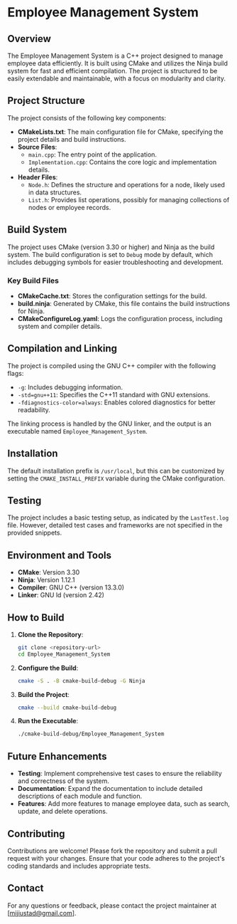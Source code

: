 # Employee Management System

## Overview

The Employee Management System is a C++ project designed to manage employee data efficiently. It is built using CMake and utilizes the Ninja build system for fast and efficient compilation. The project is structured to be easily extendable and maintainable, with a focus on modularity and clarity.

## Project Structure

The project consists of the following key components:

- **CMakeLists.txt**: The main configuration file for CMake, specifying the project details and build instructions.
- **Source Files**: 
  - `main.cpp`: The entry point of the application.
  - `Implementation.cpp`: Contains the core logic and implementation details.
- **Header Files**:
  - `Node.h`: Defines the structure and operations for a node, likely used in data structures.
  - `List.h`: Provides list operations, possibly for managing collections of nodes or employee records.

## Build System

The project uses CMake (version 3.30 or higher) and Ninja as the build system. The build configuration is set to `Debug` mode by default, which includes debugging symbols for easier troubleshooting and development.

### Key Build Files

- **CMakeCache.txt**: Stores the configuration settings for the build.
- **build.ninja**: Generated by CMake, this file contains the build instructions for Ninja.
- **CMakeConfigureLog.yaml**: Logs the configuration process, including system and compiler details.

## Compilation and Linking

The project is compiled using the GNU C++ compiler with the following flags:

- `-g`: Includes debugging information.
- `-std=gnu++11`: Specifies the C++11 standard with GNU extensions.
- `-fdiagnostics-color=always`: Enables colored diagnostics for better readability.

The linking process is handled by the GNU linker, and the output is an executable named `Employee_Management_System`.

## Installation

The default installation prefix is `/usr/local`, but this can be customized by setting the `CMAKE_INSTALL_PREFIX` variable during the CMake configuration.

## Testing

The project includes a basic testing setup, as indicated by the `LastTest.log` file. However, detailed test cases and frameworks are not specified in the provided snippets.

## Environment and Tools

- **CMake**: Version 3.30
- **Ninja**: Version 1.12.1
- **Compiler**: GNU C++ (version 13.3.0)
- **Linker**: GNU ld (version 2.42)

## How to Build

1. **Clone the Repository**:
   ```bash
   git clone <repository-url>
   cd Employee_Management_System
   ```

2. **Configure the Build**:
   ```bash
   cmake -S . -B cmake-build-debug -G Ninja
   ```

3. **Build the Project**:
   ```bash
   cmake --build cmake-build-debug
   ```

4. **Run the Executable**:
   ```bash
   ./cmake-build-debug/Employee_Management_System
   ```

## Future Enhancements

- **Testing**: Implement comprehensive test cases to ensure the reliability and correctness of the system.
- **Documentation**: Expand the documentation to include detailed descriptions of each module and function.
- **Features**: Add more features to manage employee data, such as search, update, and delete operations.

## Contributing

Contributions are welcome! Please fork the repository and submit a pull request with your changes. Ensure that your code adheres to the project's coding standards and includes appropriate tests.

## Contact

For any questions or feedback, please contact the project maintainer at [mijiustad@gmail.com].
